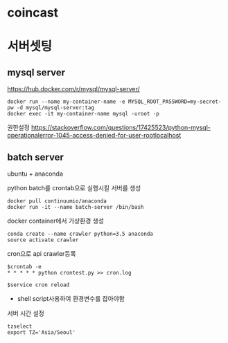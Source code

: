 # coincast

# 서버셋팅
## mysql server
https://hub.docker.com/r/mysql/mysql-server/

```
docker run --name my-container-name -e MYSQL_ROOT_PASSWORD=my-secret-pw -d mysql/mysql-server:tag
docker exec -it my-container-name mysql -uroot -p
```
권한설정
https://stackoverflow.com/questions/17425523/python-mysql-operationalerror-1045-access-denied-for-user-rootlocalhost

## batch server
ubuntu + anaconda

python batch를 crontab으로 실행시킬 서버를 생성
```
docker pull continuumio/anaconda
docker run -it --name batch-server /bin/bash
```

docker container에서 가상환경 생성
```
conda create --name crawler python=3.5 anaconda
source activate crawler
```
cron으로 api crawler등록

```
$crontab -e
* * * * * python crontest.py >> cron.log

$service cron reload
```
- shell script사용하여 환경변수를 잡아야함

서버 시간 설정
```
tzselect
export TZ='Asia/Seoul'
```

